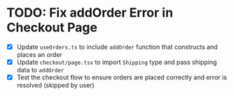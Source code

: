 # TODO: Fix addOrder Error in Checkout Page

- [x] Update `useOrders.ts` to include `addOrder` function that constructs and places an order
- [x] Update `checkout/page.tsx` to import `Shipping` type and pass shipping data to `addOrder`
- [x] Test the checkout flow to ensure orders are placed correctly and error is resolved (skipped by user)
